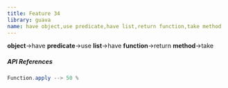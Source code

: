 ```yaml
---
title: Feature 34
library: guava
name: have object,use predicate,have list,return function,take method
---
```


**object**->have **predicate**->use **list**->have **function**->return **method**->take 

##### API References

```java
Function.apply --> 50 %
```
